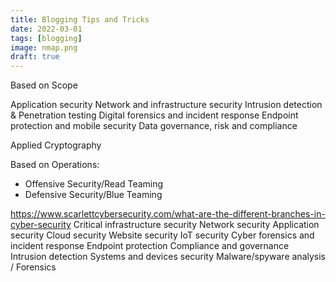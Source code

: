 ```yaml
---
title: Blogging Tips and Tricks
date: 2022-03-01
tags: [blogging]
image: nmap.png
draft: true
---
```


Based on Scope

Application security
Network and infrastructure security
Intrusion detection & Penetration testing
Digital forensics and incident response
Endpoint protection and mobile security
Data governance, risk and compliance

Applied Cryptography

Based on Operations:
* Offensive Security/Read Teaming
* Defensive Security/Blue Teaming


https://www.scarlettcybersecurity.com/what-are-the-different-branches-in-cyber-security
Critical infrastructure security
Network security
Application security
Cloud security
Website security
IoT security
Cyber forensics and incident response
Endpoint protection
Compliance and governance
Intrusion detection
Systems and devices security
Malware/spyware analysis / Forensics